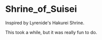 # Shrine_of_Suisei
Inspired by Lyrenide's Hakurei Shrine.

This took a while, but it was really fun to do.
